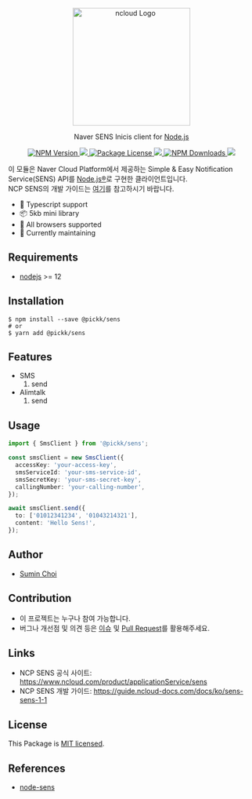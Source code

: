 <p align="center">
  <a href="https://www.ncloud.com/product/applicationService/sens" target="blank"><img src="https://ssl.pstatic.net/static/ncp/img/ko/msg_logo_thumb.jpg" width="240" alt="ncloud Logo" /></a>
</p>

<p align="center">Naver SENS Inicis client for <a href="https://nodejs.org/" target="_blank">Node.js</a></p>

<p align="center">
    <a href="https://www.npmjs.com/package/@pickk/sens" target="_blank">
        <img src="https://img.shields.io/npm/v/@pickk/sens.svg" alt="NPM Version" />
    </a>
    <a href="https://www.npmjs.com/package/@pickk/sens" target="_blank">
        <img src="https://img.shields.io/bundlephobia/minzip/@pickk/sens" />
    </a>
<a href="https://github.com/DEV-MUGLES/sens/blob/master/LICENSE" target="_blank">
<img src="https://img.shields.io/npm/l/@pickk/sens.svg" alt="Package License" />
</a>
<a href="https://github.com/DEV-MUGLES/sens/actions/workflows/ci.yml">
<img src="https://github.com/DEV-MUGLES/sens/workflows/CI/badge.svg" />
</a>
<a href="https://www.npmjs.com/package/@pickk/sens" target="_blank">
<img src="https://img.shields.io/npm/dm/@pickk/sens.svg" alt="NPM Downloads" />
</a>
<a href="https://github.com/DEV-MUGLES/sens" target="_blank">
<img src="https://img.shields.io/github/stars/DEV-MUGLES/sens?style=social">
</a>

</p>

이 모듈은 Naver Cloud Platform에서 제공하는 Simple & Easy Notification Service(SENS) API를 [Node.js®](https://nodejs.org/)로 구현한 클라이언트입니다.<br>
NCP SENS의 개발 가이드는 [여기](https://guide.ncloud-docs.com/docs/ko/sens-sens-1-1)를 참고하시기 바랍니다.<br>

- 💙 Typescript support
- 📦 5kb mini library
- 👫 All browsers supported
- 🏃 Currently maintaining

## Requirements

- [nodejs](https://github.com/nodejs/node) >= 12

## Installation

```shell
$ npm install --save @pickk/sens
# or
$ yarn add @pickk/sens
```

## Features

- SMS
  1. send
- Alimtalk
  1. send

## Usage

```typescript
import { SmsClient } from '@pickk/sens';

const smsClient = new SmsClient({
  accessKey: 'your-access-key',
  smsServiceId: 'your-sms-service-id',
  smsSecretKey: 'your-sms-secret-key',
  callingNumber: 'your-calling-number',
});

await smsClient.send({
  to: ['01012341234', '01043214321'],
  content: 'Hello Sens!',
});
```

## Author

- [Sumin Choi](https://sumini.dev)

## Contribution

- 이 프로젝트는 누구나 참여 가능합니다.
- 버그나 개선점 및 의견 등은 [이슈](https://github.com/greatSumini/sens/issues) 및 [Pull Request](https://github.com/greatSumini/sens/compare)를 활용해주세요.

## Links

- NCP SENS 공식 사이트: https://www.ncloud.com/product/applicationService/sens
- NCP SENS 개발 가이드: https://guide.ncloud-docs.com/docs/ko/sens-sens-1-1

## License

This Package is [MIT licensed](https://github.com/greatSumini/inicis/blob/master/LICENSE).

## References

- [node-sens](https://github.com/Bumkeyy/node-sens)
